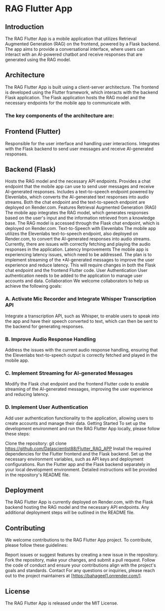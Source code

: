 # RAG Flutter App
## Introduction
The RAG Flutter App is a mobile application that utilizes Retrieval Augmented Generation (RAG) on the frontend, powered by a Flask backend. The app aims to provide a conversational interface, where users can interact with an AI-powered chatbot and receive responses that are generated using the RAG model.

## Architecture
The RAG Flutter App is built using a client-server architecture. The frontend is developed using the Flutter framework, which interacts with the backend Flask application. The Flask application hosts the RAG model and the necessary endpoints for the mobile app to communicate with.

### The key components of the architecture are:

## Frontend (Flutter)
Responsible for the user interface and handling user interactions.
Integrates with the Flask backend to send user messages and receive AI-generated responses.
## Backend (Flask)
Hosts the RAG model and the necessary API endpoints.
Provides a chat endpoint that the mobile app can use to send user messages and receive AI-generated responses.
Includes a text-to-speech endpoint powered by Elevenlabs, which converts the AI-generated text responses into audio streams.
Both the chat endpoint and the text-to-speech endpoint are deployed on Render.com.
Features
Retrieval Augmented Generation (RAG)
The mobile app integrates the RAG model, which generates responses based on the user's input and the information retrieved from a knowledge base.
The RAG model is accessed through the Flask chat endpoint, which is deployed on Render.com.
Text-to-Speech with Elevenlabs
The mobile app utilizes the Elevenlabs text-to-speech endpoint, also deployed on Render.com, to convert the AI-generated responses into audio streams.
Currently, there are issues with correctly fetching and playing the audio responses in the application.
Latency Improvements
The mobile app is experiencing latency issues, which need to be addressed.
The plan is to implement streaming of the *AI-generated messages to improve the user experience and reduce latency.
This will require changes in both the Flask chat endpoint and the frontend Flutter code.
User Authentication
User authentication needs to be added to the application to manage user accounts and data.
Collaboration
We welcome collaborators to help us achieve the following goals:

### A. Activate Mic Recorder and Integrate Whisper Transcription API

Integrate a transcription API, such as Whisper, to enable users to speak into the app and have their speech converted to text, which can then be sent to the backend for generating responses.
### B. Improve Audio Response Handling

Address the issues with the current audio response handling, ensuring that the Elevenlabs text-to-speech output is correctly fetched and played in the mobile app.
### C. Implement Streaming for AI-generated Messages

Modify the Flask chat endpoint and the frontend Flutter code to enable streaming of the AI-generated messages, improving the user experience and reducing latency.
### D. Implement User Authentication

Add user authentication functionality to the application, allowing users to create accounts and manage their data.
Getting Started
To set up the development environment and run the RAG Flutter App locally, please follow these steps:

Clone the repository: git clone https://github.com/Datascientist88/Flutter_RAG_APP
Install the required dependencies for the Flutter frontend and the Flask backend.
Set up the necessary environment variables, such as API keys and deployment configurations.
Run the Flutter app and the Flask backend separately in your local development environment.
Detailed instructions will be provided in the repository's README file.

## Deployment
The RAG Flutter App is currently deployed on Render.com, with the Flask backend hosting the RAG model and the necessary API endpoints. Any additional deployment steps will be outlined in the README file.

## Contributing
We welcome contributions to the RAG Flutter App project. To contribute, please follow these guidelines:

Report issues or suggest features by creating a new issue in the repository.
Fork the repository, make your changes, and submit a pull request.
Follow the code of conduct and ensure your contributions align with the project's goals and standards.
Contact
For any questions or inquiries, please reach out to the project maintainers at [https://bahageel1.onrender.com/].

## License
The RAG Flutter App is released under the MIT License.